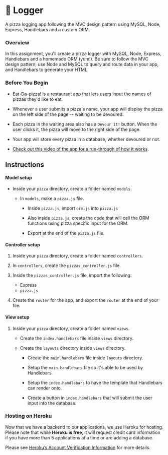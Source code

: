 # :pizza: Logger
A pizza logging app following the MVC design pattern using MySQL, Node, Express, Handlebars and a custom ORM.

### Overview

In this assignment, you'll create a pizza logger with MySQL, Node, Express, Handlebars and a homemade ORM (yum!). Be sure to follow the MVC design pattern; use Node and MySQL to query and route data in your app, and Handlebars to generate your HTML.

### Before You Begin

* Eat-Da-pizza! is a restaurant app that lets users input the names of pizzas they'd like to eat.

* Whenever a user submits a pizza's name, your app will display the pizza on the left side of the page -- waiting to be devoured.

* Each pizza in the waiting area also has a `Devour it!` button. When the user clicks it, the pizza will move to the right side of the page.

* Your app will store every pizza in a database, whether devoured or not.

* [Check out this video of the app for a run-through of how it works](pizza_demo.mp4).

## Instructions

#### Model setup

* Inside your `pizza` directory, create a folder named `models`.

  * In `models`, make a `pizza.js` file.

    * Inside `pizza.js`, import `orm.js` into `pizza.js`

    * Also inside `pizza.js`, create the code that will call the ORM functions using pizza specific input for the ORM.

    * Export at the end of the `pizza.js` file.

#### Controller setup

1. Inside your `pizza` directory, create a folder named `controllers`.

2. In `controllers`, create the `pizzas_controller.js` file.

3. Inside the `pizzas_controller.js` file, import the following:

   * Express
   * `pizza.js`

4. Create the `router` for the app, and export the `router` at the end of your file.

#### View setup

1. Inside your `pizza` directory, create a folder named `views`.

   * Create the `index.handlebars` file inside `views` directory.

   * Create the `layouts` directory inside `views` directory.

     * Create the `main.handlebars` file inside `layouts` directory.

     * Setup the `main.handlebars` file so it's able to be used by Handlebars.

     * Setup the `index.handlebars` to have the template that Handlebars can render onto.

     * Create a button in `index.handlebars` that will submit the user input into the database.

### Hosting on Heroku

Now that we have a backend to our applications, we use Heroku for hosting. Please note that while **Heroku is free**, it will request credit card information if you have more than 5 applications at a time or are adding a database. 

Please see [Heroku’s Account Verification Information](https://devcenter.heroku.com/articles/account-verification) for more details. 

